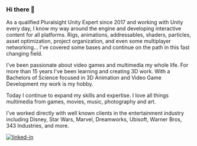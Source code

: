 ### Hi there 👋

<!--
**KillerFirefly/KillerFirefly** is a ✨ _special_ ✨ repository because its `README.md` (this file) appears on your GitHub profile.

Here are some ideas to get you started:

- 🔭 I’m currently working on ...
- 🌱 I’m currently learning ...
- 👯 I’m looking to collaborate on ...
- 🤔 I’m looking for help with ...
- 💬 Ask me about ...
- 📫 How to reach me: ...
- 😄 Pronouns: ...
- ⚡ Fun fact: ...
-->

As a qualified Pluralsight Unity Expert since 2017 and working with Unity every day, I know my way around the engine and developing interactive content for all platforms. Rigs, animations, addressables, shaders, particles, asset optimization, project organization, and even some multiplayer networking... I've covered some bases and continue on the path in this fast changing field.

I've been passionate about video games and multimedia my whole life. For more than 15 years I've been learning and creating 3D work. With a Bachelors of Science focused in 3D Animation and Video Game Development my work is my hobby.

Today I continue to expand my skills and expertise. I love all things multimedia from games, movies, music, photography and art.

I've worked directly with well known clients in the entertainment industry including Disney, Star Wars, Marvel, Dreamworks, Ubisoft, Warner Bros, 343 Industries, and more.

[![linked-in](https://img.shields.io/badge/Linked_In-0077B5?style=for-the-badge&logo=LinkedIn&logoColor=white)](https://www.linkedin.com/in/davidamccully/)
